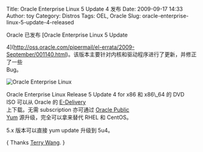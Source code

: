 Title: Oracle Enterprise Linux 5 Update 4 发布
Date: 2009-09-17 14:33
Author: toy
Category: Distros
Tags: OEL, Oracle
Slug: oracle-enterprise-linux-5-update-4-released

Oracle 已发布 [Oracle Enterprise Linux 5 Update  

4](http://oss.oracle.com/pipermail/el-errata/2009-September/001140.html)。该版本主要针对内核和驱动程序进行了更新，并修正了一些  
Bug。

![Oracle Enterprise Linux](http://i.linuxtoy.org/images/2009/02/oel.png)

Oracle Enterprise Linux Release 5 Update 4 for x86 和 x86\\\_64 的 DVD  
ISO 可以从 Oracle 的 [E-Delivery](http://edelivery.oracle.com/linux)  
上下载。无需 subscription 亦可通过 [Oracle Public  
Yum](http://public-yum.oracle.com) 源升级，完全可以拿来替代 RHEL 和
CentOS。

5.x 版本可以直接 yum update 升级到 5u4。

{ Thanks [Terry Wang](http://terrywang.net). }
